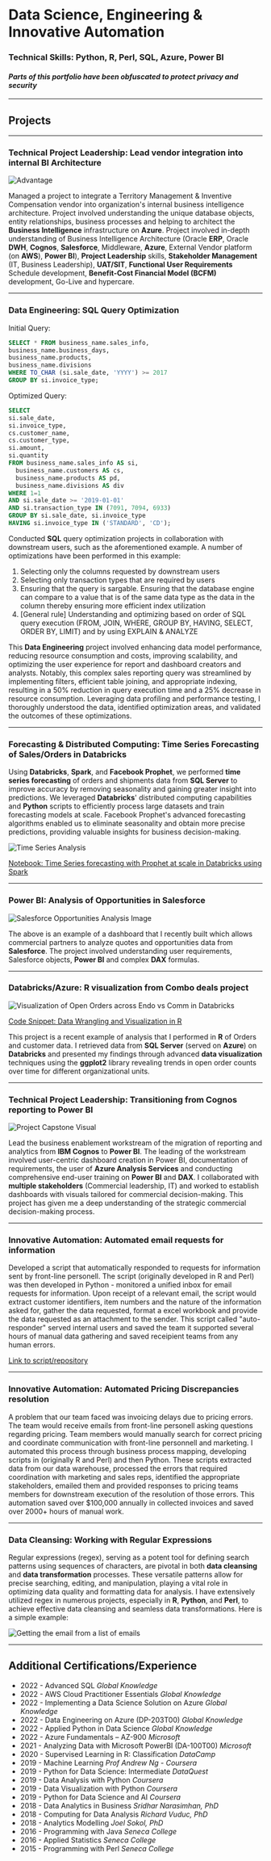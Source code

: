 # Data Science, Engineering & Innovative Automation

### Technical Skills: Python, R, Perl, SQL, Azure, Power BI

#### *Parts of this portfolio have been obfuscated to protect privacy and security*
---
## Projects

---

### Technical Project Leadership: Lead vendor integration into internal BI Architecture

![Advantage](/assets/img/advantage.jpg)

Managed a project to integrate a Territory Management & Inventive Compensation vendor into organization's internal business intelligence architecture. Project involved understanding the unique database objects, entity relationships, business processes and helping to architect the **Business Intelligence** infrastructure on **Azure**. Project involved in-depth understanding of Business Intelligence Architecture (Oracle **ERP**, Oracle **DWH**, **Cognos**, **Salesforce**, Middleware, **Azure**, External Vendor platform (on **AWS**), **Power BI**), **Project Leadership** skills, **Stakeholder Management** (IT, Business Leadership), **UAT/SIT**, **Functional User Requirements** Schedule development, **Benefit-Cost Financial Model (BCFM)** development, Go-Live and hypercare.

---

### Data Engineering: SQL Query Optimization

Initial Query:
```sql
SELECT * FROM business_name.sales_info,
business_name.business_days,
business_name.products,
business_name.divisions
WHERE TO_CHAR (si.sale_date, 'YYYY') >= 2017
GROUP BY si.invoice_type;
```

Optimized Query:

```sql
SELECT
si.sale_date,
si.invoice_type,
cs.customer_name,
cs.customer_type,
si.amount,
si.quantity
FROM business_name.sales_info AS si,
  business_name.customers AS cs,
  business_name.products AS pd,
  business_name.divisions AS div
WHERE 1=1
AND si.sale_date >= '2019-01-01'
AND si.transaction_type IN (7091, 7094, 6933)
GROUP BY si.sale_date, si.invoice_type
HAVING si.invoice_type IN ('STANDARD', 'CD');
```

Conducted **SQL** query optimization projects in collaboration with downstream users, such as the aforementioned example. A number of optimizations have been performed in this example:
1. Selecting only the columns requested by downstream users
2. Selecting only transaction types that are required by users
3. Ensuring that the query is sargable. Ensuring that the database engine can compare to a value that is of the same data type as the data in the column thereby ensuring more efficient index utilization
4. [General rule] Understanding and optimizing based on order of SQL query execution (FROM, JOIN, WHERE, GROUP BY, HAVING, SELECT, ORDER BY, LIMIT) and by using EXPLAIN & ANALYZE

This **Data Engineering** project involved enhancing data model performance, reducing resource consumption and costs, improving scalability, and optimizing the user experience for report and dashboard creators and analysts. Notably, this complex sales reporting query was streamlined by implementing filters, efficient table joining, and appropriate indexing, resulting in a 50% reduction in query execution time and a 25% decrease in resource consumption. Leveraging data profiling and performance testing, I thoroughly understood the data, identified optimization areas, and validated the outcomes of these optimizations.

---

### Forecasting & Distributed Computing: Time Series Forecasting of Sales/Orders in Databricks

Using **Databricks**, **Spark**, and **Facebook Prophet**, we performed **time series forecasting** of orders and shipments data from **SQL Server** to improve accuracy by removing seasonality and gaining greater insight into predictions. We leveraged **Databricks**' distributed computing capabilities and **Python** scripts to efficiently process large datasets and train forecasting models at scale. Facebook Prophet's advanced forecasting algorithms enabled us to eliminate seasonality and obtain more precise predictions, providing valuable insights for business decision-making.

![Time Series Analysis](/assets/img/timeseries.jpg)

[Notebook: Time Series forecasting with Prophet at scale in Databricks using Spark](https://github.com/mandhir/TimeSeriesForecasting_Databricks/blob/main/Time%20Series%20Forecasting.ipynb)

---

### Power BI: Analysis of Opportunities in Salesforce

![Salesforce Opportunities Analysis Image](/assets/img/powerbi1.jpg)

The above is an example of a dashboard that I recently built which allows commercial partners to analyze quotes and opportunities data from **Salesforce**. The project involved understanding user requirements, Salesforce objects, **Power BI** and complex **DAX** formulas.

---

### Databricks/Azure: R visualization from Combo deals project

![Visualization of Open Orders across Endo vs Comm in Databricks](/assets/img/visualization_in_R.jpg)

[Code Snippet: Data Wrangling and Visualization in R](/code_snippets/wrangling_and_ggplot_visual_in_R.R)

This project is a recent example of analysis that I performed in **R** of Orders and customer data. I retrieved data from **SQL Server** (served on **Azure**) on **Databricks** and presented my findings through advanced **data visualization** techniques using the **ggplot2** library revealing trends in open order counts over time for different organizational units.

---

### Technical Project Leadership: Transitioning from Cognos reporting to Power BI

![Project Capstone Visual](/assets/img/powerbi2.jpg)

Lead the business enablement workstream of the migration of reporting and analytics from **IBM Cognos** to **Power BI**. The leading of the workstream involved user-centric dashboard creation in Power BI, documentation of requirements, the user of **Azure Analysis Services** and conducting comprehensive end-user training on **Power BI** and **DAX**. I collaborated with **multiple stakeholders** (Commercial leadership, IT) and worked to establish dashboards with visuals tailored for commercial decision-making. This project has given me a deep understanding of the strategic commercial decision-making process.

---

### Innovative Automation: Automated email requests for information

Developed a script that automatically responded to requests for information sent by front-line personell. The script (originally developed in R and Perl) was then developed in Python - monitored a unified inbox for email requests for information. Upon receipt of a relevant email, the script would extract customer identifiers, item numbers and the nature of the information asked for, gather the data requested, format a excel workbook and provide the data requested as an attachment to the sender. This script called "auto-responder" served internal users and saved the team it supported several hours of manual data gathering and saved receipient teams from any human errors.

[Link to script/repository]()

---

### Innovative Automation: Automated Pricing Discrepancies resolution

A problem that our team faced was invoicing delays due to pricing errors. The team would receive emails from front-line personell asking questions regarding pricing. Team members would manually search for correct pricing and coordinate communication with front-line personnell and marketing. I automated this process through business process mapping, developing scripts in (originally R and Perl) and then Python. These scripts extracted data from our data warehouse, processed the errors that required coordination with marketing and sales reps, identified the appropriate stakeholders, emailed them and provided responses to pricing teams members for downstream execution of the resolution of those errors. This automation saved over $100,000 annually in collected invoices and saved over 2000+ hours of manual work.

---

### Data Cleansing: Working with Regular Expressions

Regular expressions (regex), serving as a potent tool for defining search patterns using sequences of characters, are pivotal in both **data cleansing** and **data transformation** processes. These versatile patterns allow for precise searching, editing, and manipulation, playing a vital role in optimizing data quality and formatting data for analysis. I have extensively utilized regex in numerous projects, especially in **R**, **Python**, and **Perl**, to achieve effective data cleansing and seamless data transformations. Here is a simple example:

![Getting the email from a list of emails](/assets/img/regex1.jpg)

---

## Additional Certifications/Experience
- 2022	 - 	Advanced SQL	_Global Knowledge_
- 2022	 - 	AWS Cloud Practitioner Essentials	_Global Knowledge_
- 2022	 - 	Implementing a Data Science Solution on Azure	_Global Knowledge_
- 2022	 - 	Data Engineering on Azure (DP-203T00)	_Global Knowledge_
- 2022	 - 	Applied Python in Data Science	_Global Knowledge_
- 2022	 - 	Azure Fundamentals – AZ-900	_Microsoft_
- 2021	 - 	Analyzing Data with Microsoft PowerBI (DA-100T00)	_Microsoft_
- 2020	 - 	Supervised Learning in R: Classification	_DataCamp_
- 2019	 - 	Machine Learning	_Prof Andrew Ng - Coursera_
- 2019	 - 	Python for Data Science: Intermediate	_DataQuest_
- 2019	 - 	Data Analysis with Python	_Coursera_
- 2019	 - 	Data Visualization with Python	_Coursera_
- 2019	 - 	Python for Data Science and AI	_Coursera_
- 2018	 - 	Data Analytics in Business	_Sridhar Narasimhan, PhD_
- 2018	 - 	Computing for Data Analysis	_Richard Vuduc, PhD_
- 2018	 - 	Analytics Modelling	_Joel Sokol, PhD_
- 2016	 - 	Programming with Java	_Seneca College_
- 2016	 - 	Applied Statistics	_Seneca College_
- 2015	 - 	Programming with Perl	_Seneca College_
